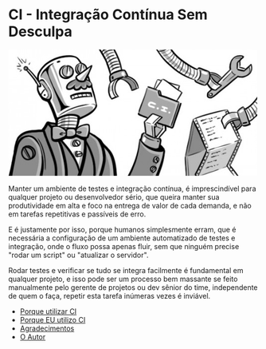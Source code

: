# CI - Integração Contínua Sem Desculpa

![Robô de CI](assets/robo.jpg)

Manter um ambiente de testes e integração contínua, é imprescindível para qualquer projeto ou desenvolvedor
sério, que queira manter sua produtividade em alta e foco na entrega de valor de cada demanda, e não em tarefas
repetitivas e passíveis de erro.

E é justamente por isso, porque humanos simplesmente erram, que é necessária a configuração de um ambiente 
automatizado de testes e integração, onde o fluxo possa apenas fluir, sem que ninguém precise "rodar um script" 
ou "atualizar o servidor".

Rodar testes e verificar se tudo se integra facilmente é fundamental em qualquer projeto, e isso pode ser um 
processo bem massante se feito manualmente pelo gerente de projetos ou dev sênior do time, independente de quem
o faça, repetir esta tarefa inúmeras vezes é inviável.

- [Porque utilizar CI](introducao.1.md)
- [Porque EU utilizo CI](introducao.2.md)
- [Agradecimentos](introducao.3.md)
- [O Autor](introducao.4.md)